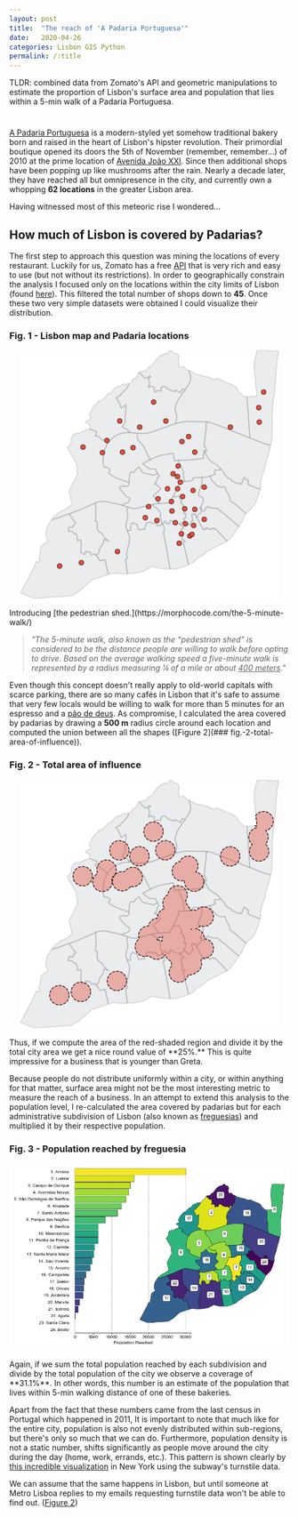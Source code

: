 ```yaml
---
layout: post
title:  "The reach of 'A Padaria Portuguesa'"
date:   2020-04-26
categories: Lisbon GIS Python
permalink: /:title
---
```

TLDR: combined data from Zomato's API and geometric manipulations to estimate the proportion of Lisbon's surface area and population that lies within a 5-min walk of a Padaria Portuguesa. 

<h1 id="posts-label"></h1>

[A Padaria Portuguesa](https://www.apadariaportuguesa.pt/) is a modern-styled yet somehow traditional bakery born and raised in the heart of Lisbon's hipster revolution. Their primordial boutique opened its doors the 5th of November (remember, remember...) of 2010 at the prime location of [Avenida João XXI](https://goo.gl/maps/dSrT1qnjpWMwwu4M6). Since then additional shops have been popping up like mushrooms after the rain. Nearly a decade later, they have reached all but omnipresence in the city, and currently own a whopping **62 locations** in the greater Lisbon area.

Having witnessed most of this meteoric rise I wondered... 

## How much of Lisbon is covered by Padarias?

The first step to approach this question was mining the locations of every restaurant. Luckily for us, Zomato has a free [API](https://developers.zomato.com/api) that is very rich and easy to use (but not without its restrictions). In order to geographically constrain the analysis I focused only on the locations within the city limits of Lisbon (found [here](http://geodados.cm-lisboa.pt/datasets/freguesias-2012)). This filtered the total number of shops down to **45**. Once these two very simple datasets were obtained I could visualize their distribution.

### Fig. 1 - Lisbon map and Padaria locations

<p align="center">
  <img src="/assets/posts/padarias/basemap_locations.png" />
</p>
Introducing [the pedestrian shed.](https://morphocode.com/the-5-minute-walk/)

> *"The 5-minute walk, also known as the “pedestrian shed” is considered to be the distance people are willing to walk before opting to drive. Based on the average walking speed a five-minute walk is represented by a radius measuring ¼ of a mile or about <u>400 meters</u>."*

Even though this concept doesn't really apply to old-world capitals with scarce parking, there are so many cafés in Lisbon that it's safe to assume that very few locals would be willing to walk for more than 5 minutes for an espresso and a [pão de deus](https://nit.pt/buzzfood/cafes-e-bares/a-receita-do-famoso-pao-de-deus-da-padaria-portuguesa-que-pode-fazer-em-casa). As compromise, I calculated the area covered by padarias by drawing a **500 m** radius circle around each location and computed the union between all the shapes ([Figure 2](### fig.-2-total-area-of-influence)).

### Fig. 2 - Total area of influence

<p align="center">
  <img src="/assets/posts/padarias/area_difference.png" />
</p>
Thus, if we compute the area of the red-shaded region and divide it by the total city area we get a nice round value of **25%.** This is quite impressive for a business that is younger than Greta.

Because people do not distribute uniformly within a city, or within anything for that matter, surface area might not be the most interesting metric to measure the reach of a business. In an attempt to extend this analysis to the population level, I re-calculated the area covered by padarias but for each administrative subdivision of Lisbon (also known as [freguesias](https://pt.wikipedia.org/wiki/Lista_de_freguesias_de_Lisboa)) and multiplied it by their respective population. 

### Fig. 3 - Population reached by freguesia

<p align="center">
  <img src="/assets/posts/padarias/population_reached.png" />
</p>
Again, if we sum the total population reached by each subdivision and divide by the total population of the city we observe a coverage of **31.1%**.  In other words, this number is an estimate of the population that lives within 5-min walking distance of one of these bakeries.



Apart from the fact that these numbers came from the last census in Portugal which happened in 2011, It is important to note that much like for the entire city, population is also not evenly distributed within sub-regions, but there's only so much that we can do. Furthermore, population density is not a static number,  shifts significantly as people move around the city during the day (home, work, errands, etc.). This pattern is shown clearly by [this incredible visualization](https://manpopex.us/) in New York using the subway's turnstile data.

We can assume that the same happens in Lisbon, but until someone at Metro Lisboa replies to my emails requesting turnstile data won't be able to find out. ([Figure 2](###fig.-2-total-area-of-influence))